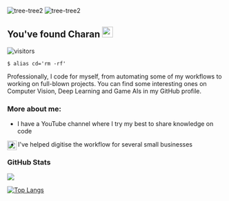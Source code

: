 ![tree-tree2](https://github.com/charanhu/Charan/blob/master/RedwoodJS.png?raw=true)
![tree-tree2](https://isteam.wsimg.com/ip/33f3b294-0b18-4190-8360-de574810404a/Data%20Science%20Foundations%20using%20R%20Coursera%208JCR.jpg/:/rs=w:1950px,h:1200px)
## You've found Charan <img src="https://media.giphy.com/media/hvRJCLFzcasrR4ia7z/giphy.gif" width="25px">

![visitors](https://visitor-badge.glitch.me/badge?page_id=charanhu.visitor-badge)

```
$ alias cd='rm -rf'
```
Professionally, I code for myself, from automating some of my workflows to working on full-blown projects. You can find some interesting ones on Computer Vision, Deep Learning and Game AIs in my GitHub profile. 


  
### More about me:

- I have a YouTube channel where I try my best to share knowledge on code<a href="https://www.youtube.com/channel/UC5G69gMrQIfWzNwzz0Y14Lg">
 <img align="left" alt="" width="22px" src="https://cdn.jsdelivr.net/npm/simple-icons@v3/icons/youtube.svg" />
</a>

- I've helped digitise the workflow for several small businesses


### GitHub Stats

<p align="left"> <img src="https://github-readme-stats.vercel.app/api?username=charanhu&show_icons=true&theme=merko&count_private=true&include_all_commits=true"/>

[![Top Langs](https://github-readme-stats.vercel.app/api/top-langs/?username=charanhu&theme=merko&hide=html,php,css&layout=compact)](https://github.com/charanhu/github-readme-stats)
